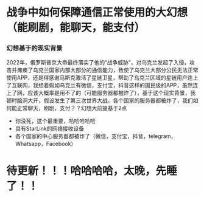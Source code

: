 # 战争中如何保障通信正常使用的大幻想（能刷剧，能聊天，能支付）
### 幻想基于的现实背景
2022年，俄罗斯普京大帝最终落实了他的“战争威胁”，对乌克兰发起了入侵，攻击并瘫痪了乌克兰国家内部大部分的通信能力，致使了乌克兰大部分公民无法正常使用APP，还是得感谢马斯克激活了星链卫星，帮助了乌克兰区域的星链用户连上了互联网，我想着假如乌克兰有微信，支付宝，抖音这样的国民级的APP，虽然连上了网，应该大概率是用不了的（可能服务器都被炸了），基于这个现实背景，我顿时脑洞大开，假设发生了第三次世界大战，各个国家的服务器都被炸了，我们如何能正常聊天，刷剧，支付？？幻想大前提基于2点
- 你没死，这个最重要，哈哈哈哈哈
- 具有StarLink的网络接收设备
- 各个国家的中心服务器都被炸了（微信，支付宝，抖音，telegram，Whatsapp，Facebook）
# 待更新！！！哈哈哈哈，太晚，先睡了！！
